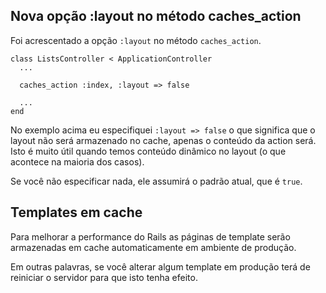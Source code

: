 ## Nova opção :layout no método caches\_action

Foi acrescentado a opção `:layout` no método `caches_action`.

	class ListsController < ApplicationController
	  ...

	  caches_action :index, :layout => false

	  ...
	end

No exemplo acima eu especifiquei `:layout => false` o que significa que o layout não será armazenado no cache, apenas o conteúdo da action será. Isto é muito útil quando temos conteúdo dinâmico no layout (o que acontece na maioria dos casos).

Se você não especificar nada, ele assumirá o padrão atual, que é `true`.

## Templates em cache

Para melhorar a performance do Rails as páginas de template serão armazenadas em cache automaticamente em ambiente de produção.

Em outras palavras, se você alterar algum template em produção terá de reiniciar o servidor para que isto tenha efeito.
